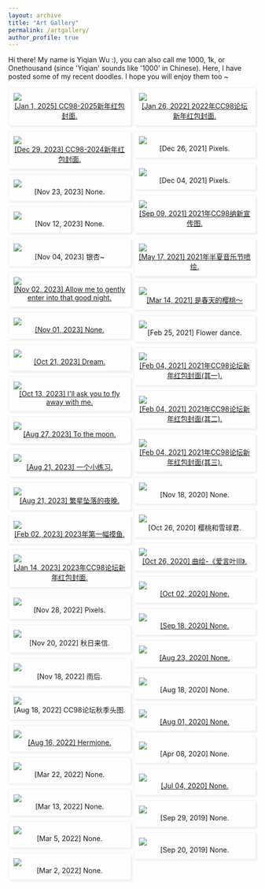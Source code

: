 ```yaml
---
layout: archive
title: "Art Gallery"
permalink: /artgallery/
author_profile: true
---
```


Hi there! My name is Yiqian Wu :), you can also call me 1000, 1k, or Onethousand (since 'Yiqian' sounds like '1000' in Chinese). Here, I have posted some of my recent doodles. I hope you will enjoy them too ~



<style>
.blog_photo_album_grid {
  -webkit-column-count: 3;
  -webkit-column-gap: 10px;
  -webkit-column-fill: auto;
  -moz-column-count: 3;
  -moz-column-gap: 10px;
  -moz-column-fill: auto;
  column-count: 2;
  column-gap: 5px;
  column-fill: balance;
}

.blog_photo_album_block {
  background-color: none;
  display: block;
  padding: 10px;
  word-wrap: break-word;
  margin-bottom: 10px;
  -webkit-column-break-inside: avoid;
  -moz-column-break-inside: avoid;
  column-break-inside: avoid;
  border-style: solid; 
  border-width: 1px; 
  border-radius: 5px;
  border-color: #f0f0f0;
  box-shadow: 3px 3px 3px #f0f0f0;
}
</style>


<div class="blog_photo_album_grid">
<div class="blog_photo_album_block"><img src="http://onethousand1000.github.io/images/art/2025-01-01.png"><div align="center"> <a href="https://www.bilibili.com/video/BV1AYrsYXEsk"> [Jan 1, 2025] CC98-2025新年红包封面. </a></div></div>
  <div class="blog_photo_album_block"><img src="http://onethousand1000.github.io/images/art/2023-12-29.png"><div align="center"> <a href="https://www.bilibili.com/video/BV1k64y1J7Qe"> [Dec 29, 2023] CC98-2024新年红包封面. </a></div></div>
  <div class="blog_photo_album_block"><img src="http://onethousand1000.github.io/images/art/2023-11-23.png"><div align="center"> <a> [Nov 23, 2023] None. </a></div></div>
  <div class="blog_photo_album_block"><img src="http://onethousand1000.github.io/images/art/2023-11-12.png"><div align="center"> <a> [Nov 12, 2023] None. </a></div></div>
  <div class="blog_photo_album_block"><img src="http://onethousand1000.github.io/images/art/2023-11-04.png"><div align="center"> <a> [Nov 04, 2023] 银杏~ </a></div></div>
  <div class="blog_photo_album_block"><img src="http://onethousand1000.github.io/images/art/2023-11-02.png"><div align="center"> <a href="https://www.bilibili.com/video/BV1ra4y1D7aE"> [Nov 02, 2023] Allow me to gently enter into that good night.</a></div></div>
  <div class="blog_photo_album_block"><img src="http://onethousand1000.github.io/images/art/2023-11-01.png"><div align="center"> <a href="https://www.bilibili.com/video/BV1ra4y1D7aE"> [Nov 01, 2023] None.</a></div></div>
  <div class="blog_photo_album_block"><img src="http://onethousand1000.github.io/images/art/2023-10-1.png"><div align="center"> <a href="https://www.bilibili.com/video/BV1ra4y1D7aE"> [Oct 21, 2023] Dream.</a></div></div>
  <div class="blog_photo_album_block"><img src="http://onethousand1000.github.io/images/art/2023-10-15-110630.jpg"><div align="center"> <a href="https://www.bilibili.com/video/BV1qN4y1y78a"> [Oct 13, 2023] I'll ask you to fly away with me.</a> </div></div>
  <div class="blog_photo_album_block"><img src="http://onethousand1000.github.io/images/art/2023-10-15-110748.png"><div align="center"> <a href="https://www.bilibili.com/video/BV1jG411d7vw"> [Aug 27, 2023] To the moon.</a> </div></div>
  <div class="blog_photo_album_block"><img src="http://onethousand1000.github.io/images/art/2023-10-15-110640.png"><div align="center"> <a href="https://www.bilibili.com/video/BV1Hu4y1X7ot"> [Aug 21, 2023] 一个小练习.</a></div></div>
  <div class="blog_photo_album_block"><img src="http://onethousand1000.github.io/images/art/2023-10-15-110643.jpg"><div align="center"> <a href="https://www.bilibili.com/video/BV1Nj411q7op"> [Aug 21, 2023] 繁星坠落的夜晚.</a></div></div>
  <div class="blog_photo_album_block"><img src="http://onethousand1000.github.io/images/art/2023-10-15-110658.png"><div align="center"> <a href="https://www.bilibili.com/video/BV1qG4y1M7cJ"> [Feb 02, 2023] 2023年第一幅摸鱼.</a></div></div>
  <div class="blog_photo_album_block"><img src="http://onethousand1000.github.io/images/art/2023-10-15-110711.png"><div align="center"> <a href="https://www.bilibili.com/video/BV1s24y1Y759"> [Jan 14, 2023] 2023年CC98论坛新年红包封面.</a></div></div> 
  <div class="blog_photo_album_block"><img src="http://onethousand1000.github.io/images/art/2023-10-15-111913.png"><div align="center"> <a> [Nov 28, 2022] Pixels.</a></div></div>
  <div class="blog_photo_album_block"><img src="http://onethousand1000.github.io/images/art/2023-10-15-110813.png"><div align="center"> <a> [Nov 20, 2022] 秋日来信.</a></div></div> 
  <div class="blog_photo_album_block"><img src="http://onethousand1000.github.io/images/art/2023-10-15-111923.png"><div align="center"> <a> [Nov 18, 2022] 雨后.</a></div></div>
  <div class="blog_photo_album_block"><img src="http://onethousand1000.github.io/images/art/2023-10-15-110826.png"><div align="center"> <a> [Aug 18, 2022] CC98论坛秋季头图.</a></div></div> 
  <div class="blog_photo_album_block"><img src="http://onethousand1000.github.io/images/art/2023-10-15-110836.png"><div align="center"> <a href="https://www.bilibili.com/video/BV1kV4y1s7fD"> [Aug 16, 2022] Hermione.</a></div></div> 
  <div class="blog_photo_album_block"><img src="http://onethousand1000.github.io/images/art/27.jpg"><div align="center"> <a> [Mar 22, 2022] None.</a></div></div>
  <div class="blog_photo_album_block"><img src="http://onethousand1000.github.io/images/art/8.png"><div align="center"> <a> [Mar 13, 2022] None.</a></div></div> 
  <div class="blog_photo_album_block"><img src="http://onethousand1000.github.io/images/art/9.png"><div align="center"> <a> [Mar 5, 2022] None.</a></div></div> 
  <div class="blog_photo_album_block"><img src="http://onethousand1000.github.io/images/art/20.jpg"><div align="center"> <a> [Mar 2, 2022] None.</a></div></div>
  <div class="blog_photo_album_block"><img src="http://onethousand1000.github.io/images/art/2023-10-15-111022.png"><div align="center"> <a href="https://www.bilibili.com/video/BV1E44y1s7rt"> [Jan 26, 2022] 2022年CC98论坛新年红包封面.</a></div></div> 
  <div class="blog_photo_album_block"><img src="http://onethousand1000.github.io/images/art/2021-12-26.jpg"><div align="center"> <a> [Dec 26, 2021] Pixels.</a></div></div>
  <div class="blog_photo_album_block"><img src="http://onethousand1000.github.io/images/art/2021-12-04.jpg"><div align="center"> <a> [Dec 04, 2021] Pixels.</a></div></div>

  <div class="blog_photo_album_block"><img src="http://onethousand1000.github.io/images/art/2023-10-15-112215.png"><div align="center"> <a href="https://www.bilibili.com/video/BV1V64y1Y76y"> [Sep 09, 2021] 2021年CC98纳新宣传图.</a></div></div> 
  <div class="blog_photo_album_block"><img src="http://onethousand1000.github.io/images/art/2023-10-15-112223.png"><div align="center"> <a href="https://www.bilibili.com/video/BV1964y1275X"> [May 17, 2021] 2021年半夏音乐节喷绘.</a></div></div> 
  <div class="blog_photo_album_block"><img src="http://onethousand1000.github.io/images/art/2023-10-15-113207.png"><div align="center"> <a href="https://www.bilibili.com/video/BV1TA411T7Wm"> [Mar 14, 2021] 是春天的樱桃～</a></div></div> 
  <div class="blog_photo_album_block"><img src="http://onethousand1000.github.io/images/art/2023-10-15-113207(1).png"><div align="center"> <a> [Feb 25, 2021] Flower dance.</a></div></div>
  <div class="blog_photo_album_block"><img src="http://onethousand1000.github.io/images/art/2023-10-15-113208(1).png"><div align="center"> <a href="https://www.bilibili.com/video/BV1Wv4y1Z7aA"> [Feb 04, 2021] 2021年CC98论坛新年红包封面(其一).</a></div></div> 
  <div class="blog_photo_album_block"><img src="http://onethousand1000.github.io/images/art/2023-10-15-113208(2).png"><div align="center"> <a href="https://www.bilibili.com/video/BV1Wv4y1Z7aA"> [Feb 04, 2021] 2021年CC98论坛新年红包封面(其二).</a></div></div> 
  <div class="blog_photo_album_block"><img src="http://onethousand1000.github.io/images/art/2023-10-15-113208.png"><div align="center"> <a href="https://www.bilibili.com/video/BV1Wv4y1Z7aA"> [Feb 04, 2021] 2021年CC98论坛新年红包封面(其三).</a></div></div> 
  <div class="blog_photo_album_block"><img src="http://onethousand1000.github.io/images/art/2020-11-18.jpg"><div align="center"> <a> [Nov 18, 2020] None.</a></div></div>
  <div class="blog_photo_album_block"><img src="http://onethousand1000.github.io/images/art/85257917_p0.jpg"><div align="center"> <a> [Oct 26, 2020] 樱桃和雪球君.</a></div></div>
  <div class="blog_photo_album_block"><img src="http://onethousand1000.github.io/images/art/2020-10-26.jpg"><div align="center"> <a href="https://www.bilibili.com/video/BV1sy4y1675q"> [Oct 26, 2020] 曲绘-《爱言叶III》.</a></div></div>
  <div class="blog_photo_album_block"><img src="http://onethousand1000.github.io/images/art/84759268_p0.png"><div align="center"> <a href="https://www.bilibili.com/video/BV1fz4y1Z7ev"> [Oct 02, 2020] None.</a></div></div>
  <div class="blog_photo_album_block"><img src="http://onethousand1000.github.io/images/art/2020-09-13.png"><div align="center"> <a href="https://www.bilibili.com/video/BV1UK411K7j9"> [Sep 18, 2020] None.</a></div></div>
  <div class="blog_photo_album_block"><img src="http://onethousand1000.github.io/images/art/83878769_p1.png"><div align="center"> <a href="https://www.bilibili.com/video/BV11f4y1975o"> [Aug 23, 2020] None.</a></div></div>
  <div class="blog_photo_album_block"><img src="http://onethousand1000.github.io/images/art/83762302_p0.png"><div align="center"> <a> [Aug 18, 2020] None.</a></div></div>
  <div class="blog_photo_album_block"><img src="http://onethousand1000.github.io/images/art/83367422_p1.png"><div align="center"> <a href="https://www.bilibili.com/video/BV1Q54y1S7YR"> [Aug 01, 2020] None.</a></div></div> 
  <div class="blog_photo_album_block"><img src="http://onethousand1000.github.io/images/art/2020-04-08.jpg"><div align="center"> <a> [Apr 08, 2020] None.</a></div></div>
  <div class="blog_photo_album_block"><img src="http://onethousand1000.github.io/images/art/83251075_p0.png"><div align="center"> <a href="https://www.bilibili.com/video/BV16V411B7LE"> [Jul 04, 2020] None.</a></div></div>
  <div class="blog_photo_album_block"><img src="http://onethousand1000.github.io/images/art/77033753_p0.png"><div align="center"> <a> [Sep 29, 2019] None.</a></div></div> 
  <div class="blog_photo_album_block"><img src="http://onethousand1000.github.io/images/art/2019-09-20.jpg"><div align="center"> <a> [Sep 20, 2019] None.</a></div></div> 


</div>
